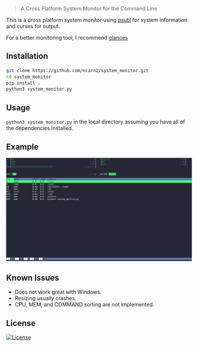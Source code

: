 

> A Cross Platform System Monitor for the Command Line 

This is a cross platform system monitor using [psutil](https://github.com/giampaolo/psutil/) for system information and curses for output.

For a better monitoring tool, I recommend [glances](https://github.com/nicolargo/glances)

## Installation

``` bash 
git clone https://github.com/ncarn2/system_monitor.git
cd system_monitor  
pip install .
python3 system_monitor.py
```

## Usage

`python3 system_monitor.py` in the local directory assuming you have all of the dependencies installed. 

## Example

![System Monitor Image](system_monitor.png)

## Known Issues
- Does not work great with Windows.
- Resizing usually crashes. 
- CPU, MEM, and COMMAND sorting are not implemented. 

## License

[![License](http://img.shields.io/:license-mit-blue.svg?style=flat-square)](http://badges.mit-license.org)

